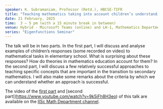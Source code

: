 ```yaml
---
speaker: K. Subramaniam, Professor (Retd.), HBCSE-TIFR
title: "Teaching mathematics taking into account children’s understanding"
date: 21 February, 2025
time:  3 – 5 pm (with a 15 minute break in between)
venue: Hybrid - Microsoft Teams (online) and LH-1, Mathematics Department
series: "Eigenfunctions Seminar"
---
```


The talk will be in two parts. In the first part, I will discuss and analyse examples of children’s responses (some recorded on video) to mathematical
tasks in elementary school. What is surprising about these responses? How do theories in mathematics education account for them? In the second part, I
will discuss a few relatively successful approaches to teaching specific concepts that are important in the transition to secondary mathematics. I will
also make some remarks about the criteria by which we can understand whether an approach is successful.

The video of the [first part](https://www.youtube.com/watch?v=OVFbss5SliE) and [second part[(https://www.youtube.com/watch?v=9k5iFh8H3eo) of this talk
are available on the [IISc Math Department channel](https://www.youtube.com/channel/UCR5Igvq9HScQKlPr-0coSIg/playlists).
